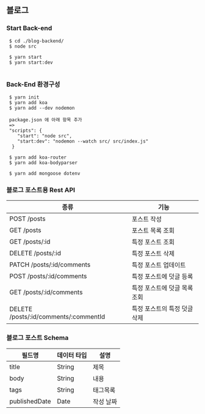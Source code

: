 

## 블로그

### Start Back-end
```
 $ cd ./blog-backend/
 $ node src

 $ yarn start
 $ yarn start:dev


```

### Back-End 환경구성
```
 $ yarn init
 $ yarn add koa
 $ yarn add --dev nodemon

 package.json 에 아래 항목 추가
 =>
 "scripts": {
    "start": "node src",
    "start:dev": "nodemon --watch src/ src/index.js"
  }

 $ yarn add koa-router
 $ yarn add koa-bodyparser

 $ yarn add mongoose dotenv
```

### 블로그 포스트용 Rest API
| 종류 | 기능 |
|---|---|
| POST /posts  | 포스트 작성 |
| GET /posts  | 포스트 목록 조회  |
| GET /posts/:id  | 특정 포스트 조회  |
| DELETE /posts/:id | 특정 포스트 삭제 |
| PATCH /posts/:id/comments | 특정 포스트 업데이트 |
| POST /posts/:id/comments | 특정 포스트에 덧글 등록 |
| GET /posts/:id/comments | 특정 포스트에 덧글 목록 조회 |
| DELETE /posts/:id/comments/:commentId | 특정 포스트의 특정 덧글 삭제 |


### 블로그 포스트 Schema
| 필드명 | 데이터 타입 | 설명 |
|---|---|---|
| title | String | 제목 |
| body | String | 내용 |
| tags | String | 태그목록 |
| publishedDate | Date | 작성 날짜 |